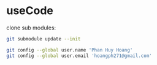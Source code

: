 # useCode

clone sub modules:

```bash
git submodule update --init
```

```bash
git config --global user.name 'Phan Huy Hoang'
git config --global user.email 'hoangph271@gmail.com'
```